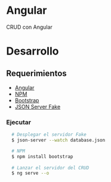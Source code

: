# Angular

CRUD con Angular

# Desarrollo
## Requerimientos
- [Angular](https://angular.io/cli)
- [NPM](https://www.npmjs.com/)
- [Bootstrap](https://getbootstrap.com)
- [JSON Server Fake](https://jsonplaceholder.typicode.com/)

### Ejecutar 
```sh
  # Desplegar el servidor Fake
  $ json-server --watch database.json

  # NPM
  $ npm install bootstrap
  
  # Lanzar el servidor del CRUD
  $ ng serve --o
  
```